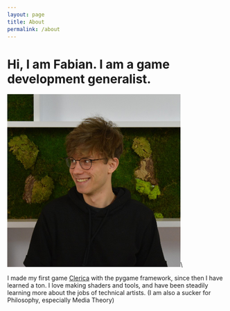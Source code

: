 ```yaml
---
layout: page
title: About
permalink: /about
---
```


# Hi, I am Fabian. I am a game development generalist.


<img class="circular" src="assets/img/pages/about/picture_of_me_cropped.jpg" width="400"/>\\


I made my first game [Clerica](/projects/Clerica) with the pygame framework, since then I have learned a ton.
I love making shaders and tools, and have been steadily learning more about the
jobs of technical artists. (I am also a sucker for Philosophy, especially Media Theory)
